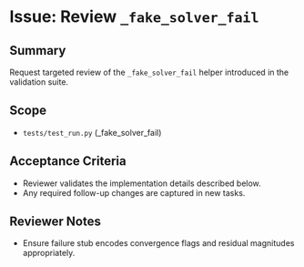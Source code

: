 # Issue: Review `_fake_solver_fail`

## Summary
Request targeted review of the `_fake_solver_fail` helper introduced in the validation suite.

## Scope
- `tests/test_run.py` (_fake_solver_fail)

## Acceptance Criteria
- Reviewer validates the implementation details described below.
- Any required follow-up changes are captured in new tasks.

## Reviewer Notes
- Ensure failure stub encodes convergence flags and residual magnitudes appropriately.
